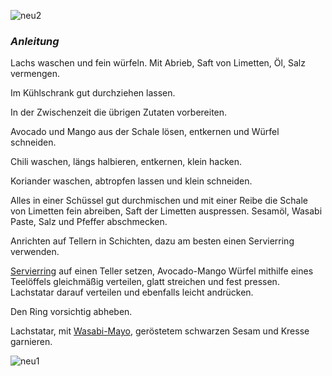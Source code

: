 ![neu2](https://ramiboutas.s3.amazonaws.com/khadija/media/images/neu2.width-800.jpg)

### **_Anleitung_**

Lachs waschen und fein würfeln. Mit Abrieb, Saft von Limetten, Öl, Salz vermengen.

Im Kühlschrank gut durchziehen lassen.

In der Zwischenzeit die übrigen Zutaten vorbereiten.

Avocado und Mango aus der Schale lösen, entkernen und Würfel schneiden.

Chili waschen, längs halbieren, entkernen, klein hacken.

Koriander waschen, abtropfen lassen und klein schneiden.

Alles in einer Schüssel gut durchmischen und mit einer Reibe die Schale von Limetten fein abreiben, Saft der Limetten auspressen. Sesamöl, Wasabi Paste, Salz und Pfeffer abschmecken.

Anrichten auf Tellern in Schichten, dazu am besten einen Servierring verwenden.

[Servierring](https://amzn.to/45nWCF8) auf einen Teller setzen, Avocado-Mango Würfel mithilfe eines Teelöffels gleichmäßig verteilen, glatt streichen und fest pressen. Lachstatar darauf verteilen und ebenfalls leicht andrücken.

Den Ring vorsichtig abheben.

Lachstatar, mit [Wasabi-Mayo](https://khadijarecipes.com/de/blog/wasabi-mayonnaise/), geröstetem schwarzen Sesam und Kresse garnieren.

![neu1](https://ramiboutas.s3.amazonaws.com/khadija/media/images/neu1.width-800.jpg)
